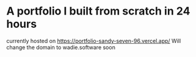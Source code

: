 # A portfolio I built from scratch in 24 hours

currently hosted on https://portfolio-sandy-seven-96.vercel.app/
Will change the domain to wadie.software soon
